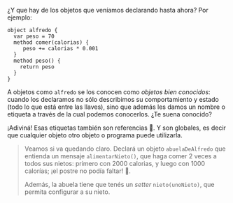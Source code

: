 ¿Y que hay de los objetos que veníamos declarando hasta ahora? Por ejemplo: 

```wollok
object alfredo {
  var peso = 70 
  method comer(calorias) {
     peso += calorias * 0.001
  }
  method peso() {
    return peso
  }
}
```

A objetos como `alfredo` se los conocen como _objetos bien conocidos_: cuando los declaramos no sólo describimos su comportamiento y estado (todo lo que está entre las llaves), sino que además les damos un nombre o etiqueta a través de la cual podemos conocerlos. ¿Te suena conocido?

¡Adiviná! Esas etiquetas también son referencias :tada:. Y son globales, es decir que cualquier objeto otro objeto o programa puede utilizarla. 

> Veamos si va quedando claro. Declará un objeto `abuelaDeAlfredo` que entienda un mensaje `alimentarNieto()`, que haga comer 2 veces a todos sus nietos: primero con 2000 calorias, y luego con 1000 calorías; ¡el postre no podía faltar! :cake:.  
> 
> Además, la abuela tiene que tenés un _setter_ `nieto(unoNieto)`, que permita configurar a su nieto. 


